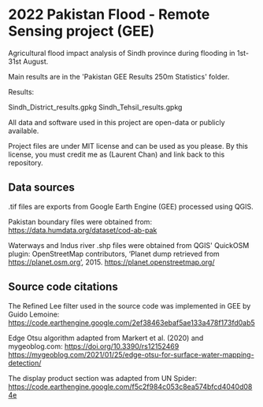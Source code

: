 # 2022 Pakistan Flood - Remote Sensing project (GEE)
Agricultural flood impact analysis of Sindh province during flooding in 1st-31st August.

Main results are in the 'Pakistan GEE Results 250m Statistics' folder. 

Results:

Sindh_District_results.gpkg
Sindh_Tehsil_results.gpkg 

All data and software used in this project are open-data or publicly available.

Project files are under MIT license and can be used as you please.
By this license, you must credit me as (Laurent Chan) and link back to this repository.

## Data sources
.tif files are exports from Google Earth Engine (GEE) processed using QGIS.

Pakistan boundary files were obtained from:
https://data.humdata.org/dataset/cod-ab-pak

Waterways and Indus river .shp files were obtained from QGIS' QuickOSM plugin:
OpenStreetMap contributors, ‘Planet dump retrieved from https://planet.osm.org’, 2015. https://planet.openstreetmap.org/

## Source code citations
The Refined Lee filter used in the source code was implemented in GEE by Guido Lemoine:
https://code.earthengine.google.com/2ef38463ebaf5ae133a478f173fd0ab5

Edge Otsu algorithm adapted from Markert et al. (2020) and mygeoblog.com:
https://doi.org/10.3390/rs12152469
https://mygeoblog.com/2021/01/25/edge-otsu-for-surface-water-mapping-detection/

The display product section was adapted from UN Spider:
https://code.earthengine.google.com/f5c2f984c053c8ea574bfcd4040d084e
